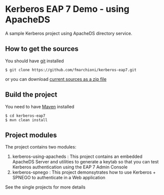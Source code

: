 # Kerberos EAP 7 Demo - using ApacheDS

A sample Kerberos project using ApacheDS directory service.

## How to get the sources

You should have [git](http://git-scm.com/) installed

	$ git clone https://github.com/fmarchioni/kerberos-eap7.git 

or you can download [current sources as a zip file](https://github.com/fmarchioni/kerberos-eap7/archive/master.zip)

## Build the project

You need to have [Maven](http://maven.apache.org/) installed

	$ cd kerberos-eap7
	$ mvn clean install 

## Project modules 

The project contains two modules:

1) kerberos-using-apacheds : This project contains an embedded ApacheDS Server and utilities to generate a keytab so that you can test Kerberos authentication using the EAP 7 Admin Console
2) kerberos-spnego : This project demonsytrates how to use Kerberos + SPNEGO to authenticate in a Web application

See the single projects for more details
